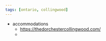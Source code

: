 ```yaml
---
tags: [ontario, collingwood]
---
```





- accommodations
	- https://thedorchestercollingwood.com/
	- 